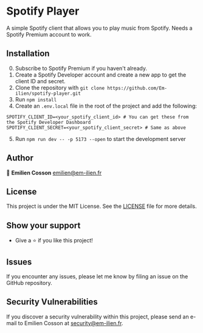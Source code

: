 # Spotify Player

A simple Spotify client that allows you to play music from Spotify. Needs a Spotify Premium account to work.

## Installation

0. Subscribe to Spotify Premium if you haven't already.
1. Create a Spotify Developer account and create a new app to get the client ID and secret.
2. Clone the repository with `git clone https://github.com/Em-ilien/spotify-player.git`
3. Run `npm install`
4. Create an `.env.local` file in the root of the project and add the following:

```
SPOTIFY_CLIENT_ID=<your_spotify_client_id> # You can get these from the Spotify Developer Dashboard
SPOTIFY_CLIENT_SECRET=<your_spotify_client_secret> # Same as above
```

5. Run `npm run dev -- -p 5173 --open` to start the development server

## Author

👤 **Emilien Cosson** <emilien@em-ilien.fr>

## License

This project is under the MIT License. See the [LICENSE](LICENSE) file for more details.

## Show your support

- Give a ⭐️ if you like this project!

## Issues

If you encounter any issues, please let me know by filing an issue on the GitHub repository.

## Security Vulnerabilities

If you discover a security vulnerability within this project, please send an e-mail to Emilien Cosson at security@em-ilien.fr.
